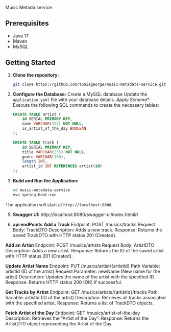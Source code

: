 Music Metada service

## Prerequisites

- Java 17
- Maven
- MySQL
## Getting Started

1. **Clone the repository:**

    ```bash
    git clone https://github.com/toniageorge/music-metadata-service.git
    ```
2. **Configure the Database:**
      Create a MySQL database
      Update the `application.yaml` file with your database  details.
    *Apply Schema**: Execute the following SQL commands to create the necessary tables:

    ```sql
    CREATE TABLE artist (
        id SERIAL PRIMARY KEY,
        name VARCHAR(255) NOT NULL,
        is_artist_of_the_day BOOLEAN
    );

    CREATE TABLE track (
        id SERIAL PRIMARY KEY,
        title VARCHAR(255) NOT NULL,
        genre VARCHAR(100),
        length INT,
        artist_id INT REFERENCES artist(id)
    );
    ```
4. **Build and Run the Application:**

    ```bash
    cd music-metadata-service
    mvn spring-boot:run
    ```

The application will start at `http://localhost:8080`.

 5. **Swagger UI:**
   http://localhost:8080/swagger-ui/index.html#/

 6. **api endPoints**
**Add a Track**
    Endpoint: POST /musics/tracks
    Request Body: TrackDTO
    Description: Adds a new track.
    Response: Returns the saved TrackDTO with HTTP status 201 (Created).

**Add an Artist**
  Endpoint: POST /musics/artists
  Request Body: ArtistDTO
  Description: Adds a new artist.
  Response: Returns the ID of the saved artist with HTTP status 201 (Created).
  
  **Update Artist Name**
  Endpoint: PUT /musics/artist/{artistId}
  Path Variable: artistId (ID of the artist)
  Request Parameter: newName (New name for the artist)
  Description: Updates the name of the artist with the specified ID.
  Response: Returns HTTP status 200 (OK) if successful.
  
  **Get Tracks by Artist**
  Endpoint: GET /musics/artists/{artistId}/tracks
  Path Variable: artistId (ID of the artist)
  Description: Retrieves all tracks associated with the specified artist.
  Response: Returns a list of TrackDTO objects.
  
  **Fetch Artist of the Day**
  Endpoint: GET /musics/artist-of-the-day
  Description: Retrieves the "Artist of the Day".
  Response: Returns the ArtistDTO object representing the Artist of the Day.
